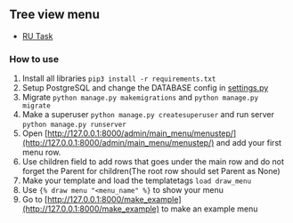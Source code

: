 ## Tree view menu
* [RU Task](Task.md)

### How to use

1. Install all libraries `pip3 install -r requirements.txt`
2. Setup PostgreSQL and change the DATABASE config in [settings.py](menu_app/menu_app/settings.py)
3. Migrate `python manage.py makemigrations` and `python manage.py migrate`
4. Make a superuser `python manage.py createsuperuser` and run server `python manage.py runserver`
5. Open [http://127.0.0.1:8000/admin/main_menu/menustep/](http://127.0.0.1:8000/admin/main_menu/menustep/) and add your first menu row.
6. Use children field to add rows that goes under the main row and do not forget the Parent for children(The root row should set Parent as None)
7. Make your template and load the templatetags `load draw_menu`
8. Use `{% draw menu "<menu_name" %}` to show your menu
9. Go to [http://127.0.0.1:8000/make_example](http://127.0.0.1:8000/make_example) to make an example menu
